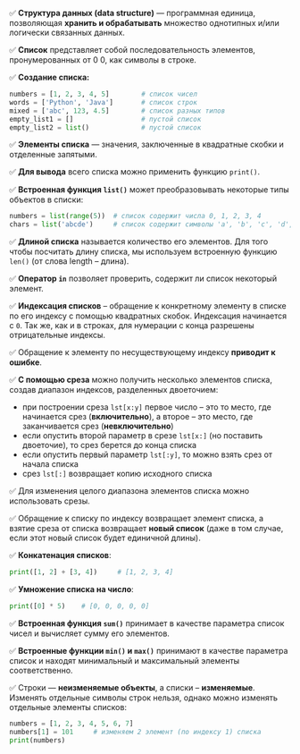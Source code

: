 ✅ **Структура данных (data structure)** — программная единица, позволяющая **хранить и обрабатывать** множество однотипных и/или логически связанных данных.

✅ **Список** представляет собой последовательность элементов, пронумерованных от 
0
0, как символы в строке.

✅ **Создание списка:**

``` python
numbers = [1, 2, 3, 4, 5]        # список чисел
words = ['Python', 'Java']       # список строк
mixed = ['abc', 123, 4.5]        # список разных типов
empty_list1 = []                 # пустой список
empty_list2 = list()             # пустой список
```
                  
✅ **Элементы списка** — значения, заключенные в квадратные скобки и отделенные запятыми.

✅ **Для вывода** всего списка можно применить функцию `print()`.

✅ **Встроенная функция `list()`** может преобразовывать некоторые типы объектов в списки:

```python
numbers = list(range(5))  # список содержит числа 0, 1, 2, 3, 4
chars = list('abcde')     # список содержит символы 'a', 'b', 'c', 'd', 'e'
```

✅ **Длиной списка** называется количество его элементов. Для того чтобы посчитать длину списка, мы используем встроенную функцию `len()` (от слова length – длина).

✅ **Оператор `in`** позволяет проверить, содержит ли список некоторый элемент.

✅ **Индексация списков** – обращение к конкретному элементу в списке по его индексу с помощью квадратных скобок. Индексация начинается с `0`. Так же, как и в строках, для нумерации с конца разрешены отрицательные индексы.

✅ Обращение к элементу по несуществующему индексу **приводит к ошибке**.

✅ **С помощью среза** можно получить несколько элементов списка, создав диапазон индексов, разделенных двоеточием:

+ при построении среза `lst[x:y]` первое число – это то место, где начинается срез (**включительно**), а второе – это место, где заканчивается срез (**невключительно**)
+ если опустить второй параметр в срезе `lst[x:]` (но поставить двоеточие), то срез берется до конца списка
+ если опустить первый параметр `lst[:y]`, то можно взять срез от начала списка
+ срез `lst[:]` возвращает копию исходного списка
  
✅ Для изменения целого диапазона элементов списка можно использовать срезы.

✅ Обращение к списку по индексу возвращает элемент списка, а взятие среза от списка возвращает **новый список** (даже в том случае, если этот новый список будет единичной длины).

✅ **Конкатенация списков**:

``` python
print([1, 2] + [3, 4])     # [1, 2, 3, 4]
```
                  
✅ **Умножение списка на число**:

``` python
print([0] * 5)    # [0, 0, 0, 0, 0]
```
                  
✅ **Встроенная функция `sum()`** принимает в качестве параметра список чисел и вычисляет сумму его элементов.

✅ **Встроенные функции `min()` и `max()`** принимают в качестве параметра список и находят минимальный и максимальный элементы соответственно.

✅ Строки — **неизменяемые объекты**, а списки – **изменяемые**. Изменять отдельные символы строк нельзя, однако можно изменять отдельные элементы списков:

``` python
numbers = [1, 2, 3, 4, 5, 6, 7]
numbers[1] = 101     # изменяем 2 элемент (по индексу 1) списка
print(numbers)
```

